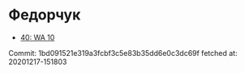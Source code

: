 # Федорчук
- [40: WA 10](40.md)

Commit: 1bd091521e319a3fcbf3c5e83b35dd6e0c3dc69f
 fetched at: 20201217-151803
